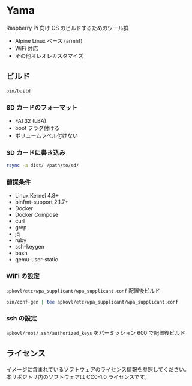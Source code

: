 # Yama

Raspberry Pi 向け OS のビルドするためのツール群

- Alpine Linux ベース (armhf)
- WiFi 対応
- その他オレオレカスタマイズ

## ビルド

```sh
bin/build
```

### SD カードのフォーマット

- FAT32 (LBA)
- boot フラグ付ける
- ボリュームラベル付けない

### SD カードに書き込み

```sh
rsync -a dist/ /path/to/sd/
```

### 前提条件

- Linux Kernel 4.8+
- binfmt-support 2.1.7+
- Docker
- Docker Compose
- curl
- grep
- jq
- ruby
- ssh-keygen
- bash
- qemu-user-static

### WiFi の設定

`apkovl/etc/wpa_supplicant/wpa_supplicant.conf` 配置後ビルド

```sh
bin/conf-gen | tee apkovl/etc/wpa_supplicant/wpa_supplicant.conf
```

### ssh の設定

`apkovl/root/.ssh/authorized_keys` をパーミッション 600 で配置後ビルド

## ライセンス

イメージに含まれているソフトウェアの[ライセンス情報](https://pkgs.alpinelinux.org/packages)を参照してください。
本リポジトリ内のソフトウェアは CC0-1.0 ライセンスです。
